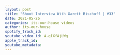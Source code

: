 ```yaml
---
layout: post
title: "Shoot Interview With Garett Bischoff | #33"
date: 2021-05-26
categories: its-our-house videos
author: its-our-house
spotify_track_id: 
youtube_video_id: A-gIXfAjLWg
apple_track_id: 
youtube_metadata: 
---
```


